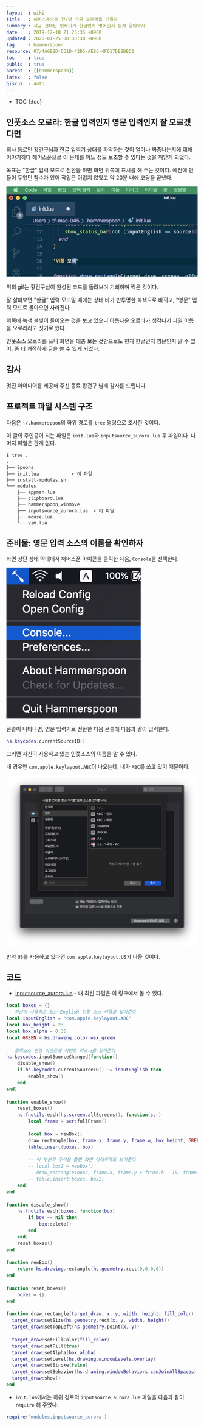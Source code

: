 ```yaml
---
layout  : wiki
title   : 해머스푼으로 한/영 전환 오로라를 만들자
summary : 지금 선택된 입력기가 한글인지 영어인지 쉽게 알아보자
date    : 2019-12-18 21:25:35 +0900
updated : 2020-01-25 00:30:38 +0900
tag     : hammerspoon
resource: 07/4A6BBD-D51D-42D5-AE86-4F017DEBBBD2
toc     : true
public  : true
parent  : [[hammerspoon]]
latex   : false
giscus  : auto
---
```

* TOC
{:toc}

## 인풋소스 오로라: 한글 입력인지 영문 입력인지 잘 모르겠다면

회사 동료인 황건구님과 한글 입력기 상태를 파악하는 것이 얼마나 짜증나는지에 대해 이야기하다 해머스푼으로 이 문제를 어느 정도 보조할 수 있다는 것을 깨닫게 되었다.

목표는 "한글" 입력 모드로 전환을 하면 화면 위쪽에 표시를 해 주는 것이다. 예전에 만들어 두었던 함수가 있어 작업은 어렵지 않았고 약 20분 내에 코딩을 끝냈다.

![]( /resource/07/4A6BBD-D51D-42D5-AE86-4F017DEBBBD2/input-aurora.gif )

위의 gif는 황건구님이 완성된 코드를 돌려보며 기뻐하며 찍은 것이다.

잘 살펴보면 "한글" 입력 모드일 때에는 상태 바가 반투명한 녹색으로 바뀌고, "영문" 입력 모드로 돌아오면 사라진다.

위쪽에 녹색 불빛이 들어오는 것을 보고 있으니 아름다운 오로라가 생각나서 파일 이름을 오로라라고 짓기로 했다.

인풋소스 오로라를 쓰니 화면을 대충 보는 것만으로도 현재 한글인지 영문인지 알 수 있어, 좀 더 쾌적하게 글을 쓸 수 있게 되었다.

## 감사

멋진 아이디어를 제공해 주신 동료 황건구 님께 감사를 드립니다.

## 프로젝트 파일 시스템 구조

다음은 `~/.hammerspoon`의 하위 경로를 `tree` 명령으로 조사한 것이다.

이 글의 주인공이 되는 파일은 `init.lua`와 `inputsource_aurora.lua` 두 파일이다. 나머지 파일은 관계 없다.

```ascii-art
$ tree .
.
├── Spoons
├── init.lua            < 이 파일
├── install-modules.sh
└── modules
    ├── appman.lua
    ├── clipboard.lua
    ├── hammerspoon_winmove
    ├── inputsource_aurora.lua  < 이 파일
    ├── mouse.lua
    └── vim.lua
```

## 준비물: 영문 입력 소스의 이름을 확인하자

화면 상단 상태 막대에서 해머스푼 아이콘을 클릭한 다음, `Console`을 선택한다.

![]( /resource/07/4A6BBD-D51D-42D5-AE86-4F017DEBBBD2/hammer-menu.png )

콘솔이 나타나면, 영문 입력기로 전환한 다음 콘솔에 다음과 같이 입력한다.

```lua
hs.keycodes.currentSourceID()
```

그러면 자신이 사용하고 있는 인풋소스의 이름을 알 수 있다.

내 경우엔 `com.apple.keylayout.ABC`이 나오는데, 내가 `ABC`를 쓰고 있기 때문이다.

![]( /resource/07/4A6BBD-D51D-42D5-AE86-4F017DEBBBD2/keyboard-preferences.png )

만약 `US`를 사용하고 있다면 `com.apple.keylayout.US`가 나올 것이다.

## 코드

* [inputsource_aurora.lua]( https://github.com/johngrib/hammerspoon-config/blob/master/modules/inputsource_aurora.lua ) - 내 최신 파일은 이 링크에서 볼 수 있다.

```lua
local boxes = {}
-- 자신이 사용하고 있는 English 인풋 소스 이름을 넣어준다
local inputEnglish = "com.apple.keylayout.ABC"
local box_height = 23
local box_alpha = 0.35
local GREEN = hs.drawing.color.osx_green

-- 입력소스 변경 이벤트에 이벤트 리스너를 달아준다
hs.keycodes.inputSourceChanged(function()
    disable_show()
    if hs.keycodes.currentSourceID() ~= inputEnglish then
        enable_show()
    end
end)

function enable_show()
    reset_boxes()
    hs.fnutils.each(hs.screen.allScreens(), function(scr)
        local frame = scr:fullFrame()

        local box = newBox()
        draw_rectangle(box, frame.x, frame.y, frame.w, box_height, GREEN)
        table.insert(boxes, box)

        -- 이 부분의 주석을 풀면 화면 아래쪽에도 보여준다
        -- local box2 = newBox()
        -- draw_rectangle(box2, frame.x, frame.y + frame.h - 10, frame.w, box_height, GREEN)
        -- table.insert(boxes, box2)
    end)
end

function disable_show()
    hs.fnutils.each(boxes, function(box)
        if box ~= nil then
            box:delete()
        end
    end)
    reset_boxes()
end

function newBox()
    return hs.drawing.rectangle(hs.geometry.rect(0,0,0,0))
end

function reset_boxes()
    boxes = {}
end

function draw_rectangle(target_draw, x, y, width, height, fill_color)
  target_draw:setSize(hs.geometry.rect(x, y, width, height))
  target_draw:setTopLeft(hs.geometry.point(x, y))

  target_draw:setFillColor(fill_color)
  target_draw:setFill(true)
  target_draw:setAlpha(box_alpha)
  target_draw:setLevel(hs.drawing.windowLevels.overlay)
  target_draw:setStroke(false)
  target_draw:setBehavior(hs.drawing.windowBehaviors.canJoinAllSpaces)
  target_draw:show()
end
```

* `init.lua`에서는 하위 경로의 `inputsource_aurora.lua` 파일을 다음과 같이 `require` 해 주었다.

```lua
require('modules.inputsource_aurora')
```

